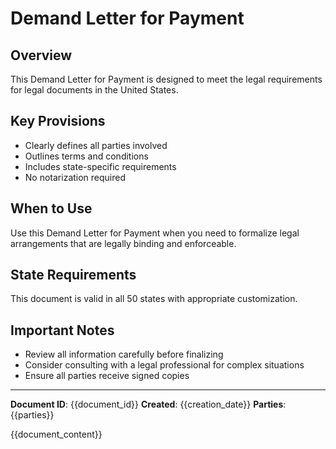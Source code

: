 # Demand Letter for Payment

## Overview
This Demand Letter for Payment is designed to meet the legal requirements for legal documents in the United States.

## Key Provisions
- Clearly defines all parties involved
- Outlines terms and conditions
- Includes state-specific requirements
- No notarization required

## When to Use
Use this Demand Letter for Payment when you need to formalize legal arrangements that are legally binding and enforceable.

## State Requirements
This document is valid in all 50 states with appropriate customization.

## Important Notes
- Review all information carefully before finalizing
- Consider consulting with a legal professional for complex situations
- Ensure all parties receive signed copies


---

**Document ID**: {{document_id}}
**Created**: {{creation_date}}
**Parties**: {{parties}}

{{document_content}}
